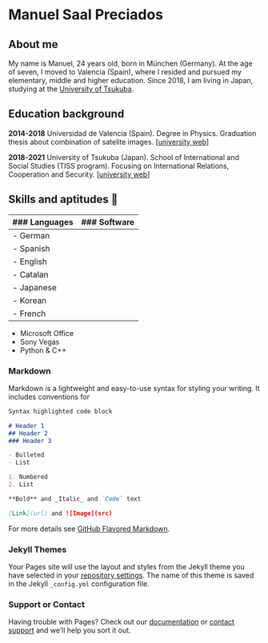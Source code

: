 # Manuel Saal Preciados

## About me
My name is Manuel, 24 years old, born in München (Germany). 
At the age of seven, I moved to Valencia (Spain), where I resided and pursued my elementary, middle and higher education.
Since 2018, I am living in Japan, studying at the [University of Tsukuba](https://www.tsukuba.ac.jp/en/).

## Education background
**2014-2018**
Universidad de Valencia (Spain). 
Degree in Physics. Graduation thesis about combination of satelite images. [[university web](https://www.uv.es/uvweb/fisica/es/facultad-fisica-1285850062061.html)]

**2018-2021** University of Tsukuba (Japan).
School of International and Social Studies (TISS program). Focusing on International Relations, Cooperation and Security. [[university web](http://www.global.tsukuba.ac.jp/%E7%A4%BE%E4%BC%9A%E3%83%BB%E5%9B%BD%E9%9A%9B%E5%AD%A6%E7%BE%A4)]

## Skills and aptitudes :metal:

| ### Languages | ### Software |      
|---------------|--------------|
|- German       |              |
|- Spanish      |              |
|- English      |              |
|- Catalan      |              |
|- Japanese     |              |
|- Korean       |              |
|- French       |              |


- Microsoft Office
- Sony Vegas 
- Python & C++

### Markdown

Markdown is a lightweight and easy-to-use syntax for styling your writing. It includes conventions for

```markdown
Syntax highlighted code block

# Header 1
## Header 2
### Header 3

- Bulleted
- List

1. Numbered
2. List

**Bold** and _Italic_ and `Code` text

[Link](url) and ![Image](src)
```

For more details see [GitHub Flavored Markdown](https://guides.github.com/features/mastering-markdown/).

### Jekyll Themes

Your Pages site will use the layout and styles from the Jekyll theme you have selected in your [repository settings](https://github.com/saalpreciados/saalpreciados.portfolio/settings). The name of this theme is saved in the Jekyll `_config.yml` configuration file.

### Support or Contact

Having trouble with Pages? Check out our [documentation](https://docs.github.com/categories/github-pages-basics/) or [contact support](https://support.github.com/contact) and we’ll help you sort it out.
